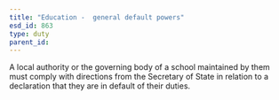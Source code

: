 ```yaml
---
title: "Education -  general default powers"
esd_id: 863
type: duty
parent_id:  
---
```


A local authority or the governing body of a school maintained by them must comply with directions from the Secretary of State in relation to a declaration that they are in default of their duties.

